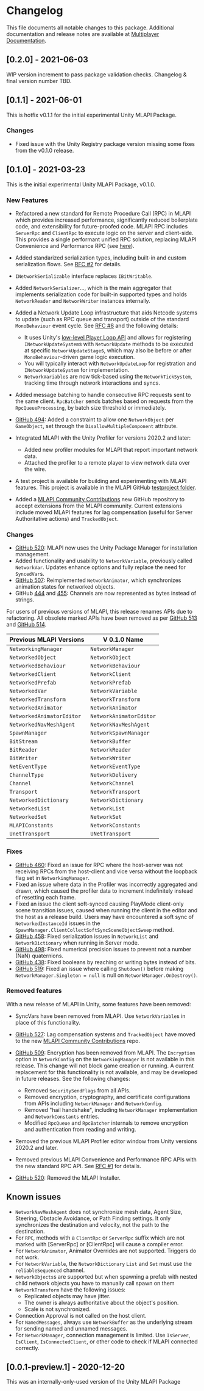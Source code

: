 # Changelog
This file documents all notable changes to this package. Additional documentation and release notes are available at [Multiplayer Documentation](https://docs-multiplayer.unity3d.com).

## [0.2.0] - 2021-06-03

WIP version increment to pass package validation checks. Changelog & final version number TBD.

## [0.1.1] - 2021-06-01

This is hotfix v0.1.1 for the initial experimental Unity MLAPI Package.

### Changes

* Fixed issue with the Unity Registry package version missing some fixes from the v0.1.0 release.

## [0.1.0] - 2021-03-23

This is the initial experimental Unity MLAPI Package, v0.1.0.

### New Features

- Refactored a new standard for Remote Procedure Call (RPC) in MLAPI which provides increased performance, significantly reduced boilerplate code, and extensibility for future-proofed code. MLAPI RPC includes `ServerRpc` and `ClientRpc` to execute logic on the server and client-side. This provides a single performant unified RPC solution, replacing MLAPI Convenience and Performance RPC (see [here](#removed-features)).
- Added standarized serialization types, including built-in and custom serialization flows. See [RFC #2](https://github.com/Unity-Technologies/com.unity.multiplayer.rfcs/blob/master/text/0002-serializable-types.md) for details.
- `INetworkSerializable` interface replaces `IBitWritable`.
- Added `NetworkSerializer`..., which is the main aggregator that implements serialization code for built-in supported types and holds `NetworkReader` and `NetworkWriter` instances internally.
- Added a Network Update Loop infrastructure that aids Netcode systems to update (such as RPC queue and transport) outside of the standard `MonoBehaviour` event cycle. See [RFC #8](https://github.com/Unity-Technologies/com.unity.multiplayer.rfcs/blob/master/text/0008-network-update-loop.md) and the following details:

  - It uses Unity's [low-level Player Loop API](https://docs.unity3d.com/ScriptReference/LowLevel.PlayerLoop.html) and allows for registering `INetworkUpdateSystem`s with `NetworkUpdate` methods to be executed at specific `NetworkUpdateStage`s, which may also be before or after `MonoBehaviour`-driven game logic execution.
  - You will typically interact with `NetworkUpdateLoop` for registration and `INetworkUpdateSystem` for implementation.
  - `NetworkVariable`s are now tick-based using the `NetworkTickSystem`, tracking time through network interactions and syncs.

- Added message batching to handle consecutive RPC requests sent to the same client. `RpcBatcher` sends batches based on requests from the `RpcQueueProcessing`, by batch size threshold or immediately.
- [GitHub 494](https://github.com/Unity-Technologies/com.unity.netcode.gameobjects/pull/494): Added a constraint to allow one `NetworkObject` per `GameObject`, set through the `DisallowMultipleComponent` attribute.
- Integrated MLAPI with the Unity Profiler for versions 2020.2 and later:

  - Added new profiler modules for MLAPI that report important network data.
  - Attached the profiler to a remote player to view network data over the wire.

- A test project is available for building and experimenting with MLAPI features. This project is available in the MLAPI GitHub [testproject folder](https://github.com/Unity-Technologies/com.unity.netcode.gameobjects/tree/release/0.1.0/testproject). 
- Added a [MLAPI Community Contributions](https://github.com/Unity-Technologies/mlapi-community-contributions/tree/master/com.mlapi.contrib.extensions) new GitHub repository to accept extensions from the MLAPI community. Current extensions include moved MLAPI features for lag compensation (useful for Server Authoritative actions) and `TrackedObject`.

### Changes

- [GitHub 520](https://github.com/Unity-Technologies/com.unity.netcode.gameobjects/pull/520): MLAPI now uses the Unity Package Manager for installation management.
- Added functionality and usability to `NetworkVariable`, previously called `NetworkVar`. Updates enhance options and fully replace the need for `SyncedVar`s. 
- [GitHub 507](https://github.com/Unity-Technologies/com.unity.netcode.gameobjects/pull/507): Reimplemented `NetworkAnimator`, which synchronizes animation states for networked objects. 
- GitHub [444](https://github.com/Unity-Technologies/com.unity.netcode.gameobjects/pull/444) and [455](https://github.com/Unity-Technologies/com.unity.netcode.gameobjects/pull/455): Channels are now represented as bytes instead of strings.

For users of previous versions of MLAPI, this release renames APIs due to refactoring. All obsolete marked APIs have been removed as per [GitHub 513](https://github.com/Unity-Technologies/com.unity.netcode.gameobjects/pull/513) and [GitHub 514](https://github.com/Unity-Technologies/com.unity.netcode.gameobjects/pull/514).

| Previous MLAPI Versions | V 0.1.0 Name |
| -- | -- |
| `NetworkingManager` | `NetworkManager` |
| `NetworkedObject` | `NetworkObject` |
| `NetworkedBehaviour` | `NetworkBehaviour` |
| `NetworkedClient` | `NetworkClient` |
| `NetworkedPrefab` | `NetworkPrefab` |
| `NetworkedVar` | `NetworkVariable` |
| `NetworkedTransform` | `NetworkTransform` |
| `NetworkedAnimator` | `NetworkAnimator` |
| `NetworkedAnimatorEditor` | `NetworkAnimatorEditor` |
| `NetworkedNavMeshAgent` | `NetworkNavMeshAgent` |
| `SpawnManager` | `NetworkSpawnManager` |
| `BitStream` | `NetworkBuffer` |
| `BitReader` | `NetworkReader` |
| `BitWriter` | `NetworkWriter` |
| `NetEventType` | `NetworkEventType` |
| `ChannelType` | `NetworkDelivery` |
| `Channel` | `NetworkChannel` |
| `Transport` | `NetworkTransport` |
| `NetworkedDictionary` | `NetworkDictionary` |
| `NetworkedList` | `NetworkList` |
| `NetworkedSet` | `NetworkSet` |
| `MLAPIConstants` | `NetworkConstants` |
| `UnetTransport` | `UNetTransport` |

### Fixes

- [GitHub 460](https://github.com/Unity-Technologies/com.unity.netcode.gameobjects/pull/460): Fixed an issue for RPC where the host-server was not receiving RPCs from the host-client and vice versa without the loopback flag set in `NetworkingManager`. 
- Fixed an issue where data in the Profiler was incorrectly aggregated and drawn, which caused the profiler data to increment indefinitely instead of resetting each frame.
- Fixed an issue the client soft-synced causing PlayMode client-only scene transition issues, caused when running the client in the editor and the host as a release build. Users may have encountered a soft sync of `NetworkedInstanceId` issues in the `SpawnManager.ClientCollectSoftSyncSceneObjectSweep` method.
- [GitHub 458](https://github.com/Unity-Technologies/com.unity.netcode.gameobjects/pull/458): Fixed serialization issues in `NetworkList` and `NetworkDictionary` when running in Server mode.
- [GitHub 498](https://github.com/Unity-Technologies/com.unity.netcode.gameobjects/pull/498): Fixed numerical precision issues to prevent not a number (NaN) quaternions.
- [GitHub 438](https://github.com/Unity-Technologies/com.unity.netcode.gameobjects/pull/438): Fixed booleans by reaching or writing bytes instead of bits.
- [GitHub 519](https://github.com/Unity-Technologies/com.unity.netcode.gameobjects/pull/519): Fixed an issue where calling `Shutdown()` before making `NetworkManager.Singleton = null` is null on `NetworkManager.OnDestroy()`.

### Removed features

With a new release of MLAPI in Unity, some features have been removed:

* SyncVars have been removed from MLAPI. Use `NetworkVariable`s in place of this functionality. <!-- MTT54 -->
* [GitHub 527](https://github.com/Unity-Technologies/com.unity.netcode.gameobjects/pull/527): Lag compensation systems and `TrackedObject` have moved to the new [MLAPI Community Contributions](https://github.com/Unity-Technologies/mlapi-community-contributions/tree/master/com.mlapi.contrib.extensions) repo.
* [GitHub 509](https://github.com/Unity-Technologies/com.unity.netcode.gameobjects/pull/509): Encryption has been removed from MLAPI. The `Encryption` option in `NetworkConfig` on the `NetworkingManager` is not available in this release. This change will not block game creation or running. A current replacement for this functionality is not available, and may be developed in future releases. See the following changes:

    * Removed `SecuritySendFlags` from all APIs.
    * Removed encryption, cryptography, and certificate configurations from APIs including `NetworkManager` and `NetworkConfig`.
    * Removed "hail handshake", including `NetworkManager` implementation and `NetworkConstants` entries.
    * Modified `RpcQueue` and `RpcBatcher` internals to remove encryption and authentication from reading and writing.

* Removed the previous MLAPI Profiler editor window from Unity versions 2020.2 and later.
* Removed previous MLAPI Convenience and Performance RPC APIs with the new standard RPC API. See [RFC #1](https://github.com/Unity-Technologies/com.unity.multiplayer.rfcs/blob/master/text/0001-std-rpc-api.md) for details.
* [GitHub 520](https://github.com/Unity-Technologies/com.unity.netcode.gameobjects/pull/520): Removed the MLAPI Installer.

## Known issues

* `NetworkNavMeshAgent` does not synchronize mesh data, Agent Size, Steering, Obstacle Avoidance, or Path Finding settings. It only synchronizes the destination and velocity, not the path to the destination.
* For `RPC`, methods with a `ClientRpc` or `ServerRpc` suffix which are not marked with [ServerRpc] or [ClientRpc] will cause a compiler error.
* For `NetworkAnimator`, Animator Overrides are not supported. Triggers do not work.
* For `NetworkVariable`, the `NetworkDictionary` `List` and `Set` must use the `reliableSequenced` channel.
* `NetworkObjects`s are supported but when spawning a prefab with nested child network objects you have to manually call spawn on them
* `NetworkTransform` have the following issues:
  * Replicated objects may have jitter. 
  * The owner is always authoritative about the object's position.
  * Scale is not synchronized.
* Connection Approval is not called on the host client.
* For `NamedMessages`, always use `NetworkBuffer` as the underlying stream for sending named and unnamed messages.
* For `NetworkManager`, connection management is limited. Use `IsServer`, `IsClient`, `IsConnectedClient`, or other code to check if MLAPI connected correctly.

## [0.0.1-preview.1] - 2020-12-20
This was an internally-only-used version of the Unity MLAPI Package
